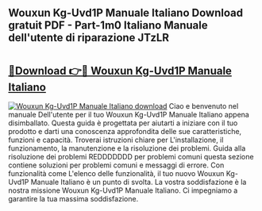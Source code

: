 ## Wouxun Kg-Uvd1P Manuale Italiano Download gratuit PDF - Part-1m0 Italiano Manuale dell'utente di riparazione JTzLR

# <h2><a href="http://dfbeuv5.blite.top/?on=Wouxun+Kg-Uvd1P+Manuale+Italiano">🔗Download 👉🔴 Wouxun Kg-Uvd1P Manuale Italiano</a></h2>

[![Wouxun Kg-Uvd1P Manuale Italiano download](https://i.imgur.com/lujVjoI.png)](http://dfbeuv5.blite.top/?on=Wouxun+Kg-Uvd1P+Manuale+Italiano)
Ciao e benvenuto nel manuale Dell'utente per il tuo Wouxun Kg-Uvd1P Manuale Italiano appena disimballato. Questa guida è progettata per aiutarti a iniziare con il tuo prodotto e darti una conoscenza approfondita delle sue caratteristiche, funzioni e capacità. Troverai istruzioni chiare per L'installazione, il funzionamento, la manutenzione e la risoluzione dei problemi. Guida alla risoluzione dei problemi REDDDDDDD per problemi comuni questa sezione contiene soluzioni per problemi comuni e messaggi di errore. Con funzionalità come L'elenco delle funzionalità, il tuo nuovo Wouxun Kg-Uvd1P Manuale Italiano è un punto di svolta. La vostra soddisfazione è la nostra missione Wouxun Kg-Uvd1P Manuale Italiano. Ci impegniamo a garantire la tua massima soddisfazione.
